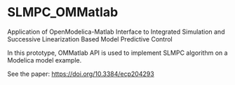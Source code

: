 # SLMPC_OMMatlab
Application of OpenModelica-Matlab Interface to Integrated Simulation and Successive Linearization Based Model Predictive Control

In this prototype, OMMatlab API is used to implement SLMPC algorithm on a Modelica model example.

See the paper:
https://doi.org/10.3384/ecp204293
